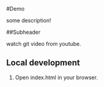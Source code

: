 #Demo

some description!

##Subheader

watch git video from youtube.
## Local development

1. Open index.html in your browser.